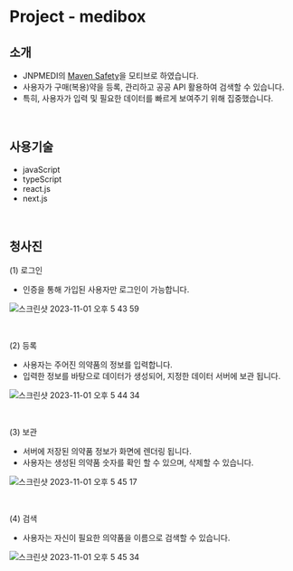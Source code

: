 # Project - medibox
## 소개
- JNPMEDI의 [Maven Safety](https://www.jnpmedi.com/ko/maven-clinical-cloud/demo-videos/safety)을 모티브로 하였습니다.
- 사용자가 구매(복용)약을 등록, 관리하고 공공 API 활용하여 검색할 수 있습니다.
- 특히, 사용자가 입력 및 필요한 데이터를 빠르게 보여주기 위해 집중했습니다. 

<br/>

## 사용기술
- javaScript
- typeScript
- react.js
- next.js
  
<br/>

## 청사진
(1) 로그인
- 인증을 통해 가입된 사용자만 로그인이 가능합니다.

![스크린샷 2023-11-01 오후 5 43 59](https://github.com/hanlee0519-ko/time-app/assets/77566836/e249319b-8969-474f-a083-4eacb87b55d6)

<br/>

(2) 등록
- 사용자는 주어진 의약품의 정보를 입력합니다.
- 입력한 정보를 바탕으로 데이터가 생성되어, 지정한 데이터 서버에 보관 됩니다.

![스크린샷 2023-11-01 오후 5 44 34](https://github.com/hanlee0519-ko/time-app/assets/77566836/a62c569d-d494-4bd5-9dd2-286934930e30)

<br/>

(3) 보관
- 서버에 저장된 의약품 정보가 화면에 렌더링 됩니다.
- 사용자는 생성된 의약품 숫자를 확인 할 수 있으며, 삭제할 수 있습니다. 

![스크린샷 2023-11-01 오후 5 45 17](https://github.com/hanlee0519-ko/time-app/assets/77566836/7e0ad2a2-e231-4efd-82e6-958694af506b)

<br/>

(4) 검색
- 사용자는 자신이 필요한 의약품을 이름으로 검색할 수 있습니다. 

![스크린샷 2023-11-01 오후 5 45 34](https://github.com/hanlee0519-ko/time-app/assets/77566836/24f02520-21e0-408f-a10f-844374abb398)

<br/>
